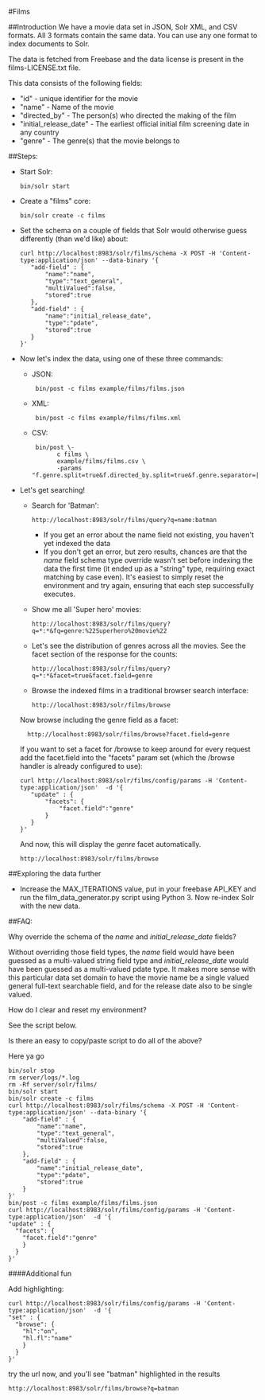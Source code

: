 <!--
 Licensed to the Apache Software Foundation (ASF) under one or more
 contributor license agreements.  See the NOTICE file distributed with
 this work for additional information regarding copyright ownership.
 The ASF licenses this file to You under the Apache License, Version 2.0
 (the "License"); you may not use this file except in compliance with
 the License.  You may obtain a copy of the License at

     http://www.apache.org/licenses/LICENSE-2.0

 Unless required by applicable law or agreed to in writing, software
 distributed under the License is distributed on an "AS IS" BASIS,
 WITHOUT WARRANTIES OR CONDITIONS OF ANY KIND, either express or implied.
 See the License for the specific language governing permissions and
 limitations under the License.
-->

#Films

##Introduction
We have a movie data set in JSON, Solr XML, and CSV formats.
All 3 formats contain the same data.  You can use any one format to index documents to Solr.

The data is fetched from Freebase and the data license is present in the films-LICENSE.txt file.

This data consists of the following fields:
 * "id" - unique identifier for the movie
 * "name" - Name of the movie
 * "directed_by" - The person(s) who directed the making of the film
 * "initial_release_date" - The earliest official initial film screening date in any country
 * "genre" - The genre(s) that the movie belongs to

 ##Steps:

   * Start Solr:
    
         bin/solr start

   * Create a "films" core:
             
         bin/solr create -c films

   * Set the schema on a couple of fields that Solr would otherwise guess differently (than we'd like) about:

         curl http://localhost:8983/solr/films/schema -X POST -H 'Content-type:application/json' --data-binary '{
            "add-field" : {
                "name":"name",
                "type":"text_general",
                "multiValued":false,
                "stored":true
            },
            "add-field" : {
                "name":"initial_release_date",
                "type":"pdate",
                "stored":true
            }
         }'

   * Now let's index the data, using one of these three commands:

     - JSON: 
       
            bin/post -c films example/films/films.json
     - XML: 
     
            bin/post -c films example/films/films.xml
     - CSV: 
     
            bin/post \-
                  c films \
                  example/films/films.csv \
                  -params "f.genre.split=true&f.directed_by.split=true&f.genre.separator=|&f.directed_by.separator=|"

   * Let's get searching!
     - Search for 'Batman':
     
           http://localhost:8983/solr/films/query?q=name:batman

       * If you get an error about the name field not existing, you haven't yet indexed the data
       * If you don't get an error, but zero results, chances are that the _name_ field schema type override wasn't set
         before indexing the data the first time (it ended up as a "string" type, requiring exact matching by case even).
         It's easiest to simply reset the environment and try again, ensuring that each step successfully executes.

     - Show me all 'Super hero' movies:
       
           http://localhost:8983/solr/films/query?q=*:*&fq=genre:%22Superhero%20movie%22

     - Let's see the distribution of genres across all the movies. See the facet section of the response for the counts:
       
           http://localhost:8983/solr/films/query?q=*:*&facet=true&facet.field=genre

     - Browse the indexed films in a traditional browser search interface:
       
           http://localhost:8983/solr/films/browse

     Now browse including the genre field as a facet:
       
           http://localhost:8983/solr/films/browse?facet.field=genre

       If you want to set a facet for /browse to keep around for every request add the facet.field into the "facets"
       param set (which the /browse handler is already configured to use):
       
         curl http://localhost:8983/solr/films/config/params -H 'Content-type:application/json'  -d '{
            "update" : {
                "facets": {
                    "facet.field":"genre"
                }
            }
         }'
 
       And now, this will display the _genre_ facet automatically.
       
         http://localhost:8983/solr/films/browse 
       

##Exploring the data further

  * Increase the MAX_ITERATIONS value, put in your freebase API_KEY and run the film_data_generator.py script using Python 3.
    Now re-index Solr with the new data.

##FAQ:
  
  Why override the schema of the _name_ and _initial_release_date_ fields?

  Without overriding those field types, the _name_ field would have been guessed as a multi-valued string field type
  and _initial_release_date_ would have been guessed as a multi-valued pdate type.  It makes more sense with this
  particular data set domain to have the movie name be a single valued general full-text searchable field,
  and for the release date also to be single valued.

  How do I clear and reset my environment?

  See the script below.

  Is there an easy to copy/paste script to do all of the above?

  Here ya go 

    bin/solr stop
    rm server/logs/*.log
    rm -Rf server/solr/films/
    bin/solr start
    bin/solr create -c films
    curl http://localhost:8983/solr/films/schema -X POST -H 'Content-type:application/json' --data-binary '{
        "add-field" : {
            "name":"name",
            "type":"text_general",
            "multiValued":false,
            "stored":true
        },
        "add-field" : {
            "name":"initial_release_date",
            "type":"pdate",
            "stored":true
        }
    }'
    bin/post -c films example/films/films.json
    curl http://localhost:8983/solr/films/config/params -H 'Content-type:application/json'  -d '{
    "update" : {
      "facets": {
        "facet.field":"genre"
        }
      }
    }'



####Additional fun

Add highlighting:

    curl http://localhost:8983/solr/films/config/params -H 'Content-type:application/json'  -d '{
    "set" : {
      "browse": {
        "hl":"on",
        "hl.fl":"name"
        }
      }
    }'
    
try the url now, and you'll see "batman" highlighted in the results

    http://localhost:8983/solr/films/browse?q=batman
